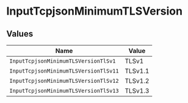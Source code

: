 # InputTcpjsonMinimumTLSVersion


## Values

| Name                                  | Value                                 |
| ------------------------------------- | ------------------------------------- |
| `InputTcpjsonMinimumTLSVersionTlSv1`  | TLSv1                                 |
| `InputTcpjsonMinimumTLSVersionTlSv11` | TLSv1.1                               |
| `InputTcpjsonMinimumTLSVersionTlSv12` | TLSv1.2                               |
| `InputTcpjsonMinimumTLSVersionTlSv13` | TLSv1.3                               |